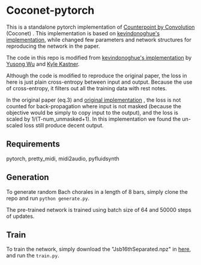 # Coconet-pytorch

This is a standalone pytorch implementation of [Counterpoint by Convolution](https://arxiv.org/abs/1903.07227) (Coconet)
. This implementation is based on [kevindonoghue's implementation](https://github.com/kevindonoghue/coconet-pytorch),
while changed few parameters and network structures for reproducing the network in the paper.

The code in this repo is modified
from [kevindonoghue's implementation](https://github.com/kevindonoghue/coconet-pytorch)
by [Yusong Wu](https://github.com/lukewys) and [Kyle Kastner](https://github.com/kastnerkyle).

Although the code is modified to reproduce the original paper, the loss in here is just plain cross-entropy between
input and output. Because the use of cross-entropy, it filters out all the training data with rest notes. 

In the original paper (eq.3)
and [original implementation](https://github.com/magenta/magenta/blob/188bbf922aa36bc437ae45e99b2e5803074677dc/magenta/models/coconet/lib_graph.py#L190)
, the loss is not counted for back-propagation where input is not masked (because the objective would be simply to copy
input to the output), and the loss is scaled by 1/(T-num_unmasked+1). In this implementation we found the un-scaled loss
still produce decent output.

## Requirements

pytorch, pretty_midi, midi2audio, pyfluidsynth

## Generation

To generate random Bach chorales in a length of 8 bars, simply clone the repo and run `python generate.py`.

The pre-trained network is trained using batch size of 64 and 50000 steps of updates.

## Train

To train the network, simply download the "Jsb16thSeparated.npz"
in [here](https://github.com/czhuang/JSB-Chorales-dataset), and run the `train.py`.

